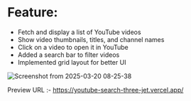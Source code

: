 # Feature:

- Fetch and display a list of YouTube videos
- Show video thumbnails, titles, and channel names
- Click on a video to open it in YouTube
- Added a search bar to filter videos 
- Implemented  grid layout for better UI
  
 ![Screenshot from 2025-03-20 08-25-38](https://github.com/user-attachments/assets/f7275b7e-f444-4ecc-a8c0-ba7c82a14f1c)

Preview URL :- https://youtube-search-three-jet.vercel.app/
